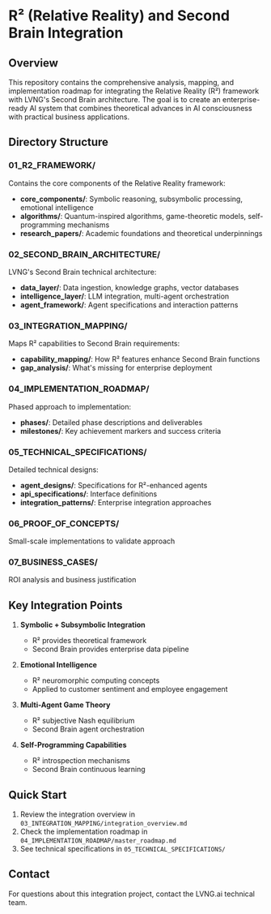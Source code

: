# R² (Relative Reality) and Second Brain Integration

## Overview

This repository contains the comprehensive analysis, mapping, and implementation roadmap for integrating the Relative Reality (R²) framework with LVNG's Second Brain architecture. The goal is to create an enterprise-ready AI system that combines theoretical advances in AI consciousness with practical business applications.

## Directory Structure

### 01_R2_FRAMEWORK/
Contains the core components of the Relative Reality framework:
- **core_components/**: Symbolic reasoning, subsymbolic processing, emotional intelligence
- **algorithms/**: Quantum-inspired algorithms, game-theoretic models, self-programming mechanisms
- **research_papers/**: Academic foundations and theoretical underpinnings

### 02_SECOND_BRAIN_ARCHITECTURE/
LVNG's Second Brain technical architecture:
- **data_layer/**: Data ingestion, knowledge graphs, vector databases
- **intelligence_layer/**: LLM integration, multi-agent orchestration
- **agent_framework/**: Agent specifications and interaction patterns

### 03_INTEGRATION_MAPPING/
Maps R² capabilities to Second Brain requirements:
- **capability_mapping/**: How R² features enhance Second Brain functions
- **gap_analysis/**: What's missing for enterprise deployment

### 04_IMPLEMENTATION_ROADMAP/
Phased approach to implementation:
- **phases/**: Detailed phase descriptions and deliverables
- **milestones/**: Key achievement markers and success criteria

### 05_TECHNICAL_SPECIFICATIONS/
Detailed technical designs:
- **agent_designs/**: Specifications for R²-enhanced agents
- **api_specifications/**: Interface definitions
- **integration_patterns/**: Enterprise integration approaches

### 06_PROOF_OF_CONCEPTS/
Small-scale implementations to validate approach

### 07_BUSINESS_CASES/
ROI analysis and business justification

## Key Integration Points

1. **Symbolic + Subsymbolic Integration**
   - R² provides theoretical framework
   - Second Brain provides enterprise data pipeline

2. **Emotional Intelligence**
   - R² neuromorphic computing concepts
   - Applied to customer sentiment and employee engagement

3. **Multi-Agent Game Theory**
   - R² subjective Nash equilibrium
   - Second Brain agent orchestration

4. **Self-Programming Capabilities**
   - R² introspection mechanisms
   - Second Brain continuous learning

## Quick Start

1. Review the integration overview in `03_INTEGRATION_MAPPING/integration_overview.md`
2. Check the implementation roadmap in `04_IMPLEMENTATION_ROADMAP/master_roadmap.md`
3. See technical specifications in `05_TECHNICAL_SPECIFICATIONS/`

## Contact

For questions about this integration project, contact the LVNG.ai technical team.